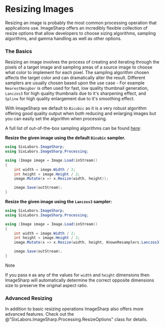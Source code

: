 # Resizing Images

Resizing an image is probably the most common processing operation that applications use. ImageSharp offers an incredibly flexible collection of resize options that allow developers to choose sizing algorithms, sampling algorithms, and gamma handling as well as other options.

### The Basics

Resizing an image involves the process of creating and iterating through the pixels of a target image and sampling areas of a source image to choose what color to implement for each pixel. The sampling algorithm chosen affects the target color and can dramatically alter the result. Different samplers are usually chosen based upon the use case - For example `NearestNeigbor` is often used for fast, low quality thumbnail generation, `Lanczos3` for high quality thumbnails due to it's sharpening effect, and `Spline` for high quality enlargement due to it's smoothing effect.

With ImageSharp we default to `Bicubic` as it is a very robust algorithm offering good quality output when both reducing and enlarging images but you can easily set the algorithm when processing.

A full list of out-of-the-box sampling algorithms can be found [here](xref:SixLabors.ImageSharp.Processing.KnownResamplers):

**Resize the given image using the default `Bicubic` sampler.**

```c#
using SixLabors.ImageSharp;
using SixLabors.ImageSharp.Processing;

using (Image image = Image.Load(inStream))
{
    int width = image.Width / 2;
    int height = image.Height / 2;
    image.Mutate(x => x.Resize(width, height));

    image.Save(outStream);
}
```

**Resize the given image using the `Lanczos3` sampler:**

```c#
using SixLabors.ImageSharp;
using SixLabors.ImageSharp.Processing;

using (Image image = Image.Load(inStream))
{
    int width = image.Width / 2;
    int height = image.Height / 2;
    image.Mutate(x => x.Resize(width, height, KnownResamplers.Lanczos3));

    image.Save(outStream);
}
```

> [!NOTE]
> If you pass `0` as any of the values for `width` and `height` dimensions then ImageSharp will automatically determine the correct opposite dimensions size to preserve the original aspect ratio.

### Advanced Resizing

In addition to basic resizing operations ImageSharp also offers more advanced features. Check out the @"SixLabors.ImageSharp.Processing.ResizeOptions" class for details.
